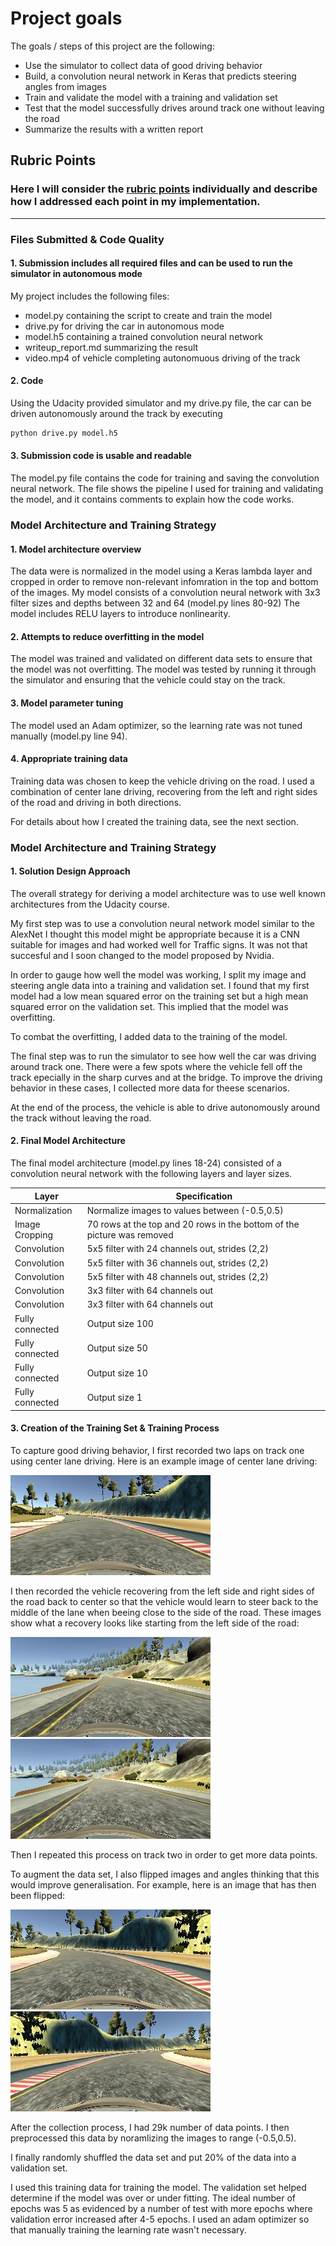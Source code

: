 
# Project goals

The goals / steps of this project are the following:
* Use the simulator to collect data of good driving behavior
* Build, a convolution neural network in Keras that predicts steering angles from images
* Train and validate the model with a training and validation set
* Test that the model successfully drives around track one without leaving the road
* Summarize the results with a written report


[//]: # (Image References)

[image1]: ./examples/center.jpg "Model Visualization"
[image3]: ./examples/leftmiddle1.jpg "Recovery Image"
[image4]: ./examples/leftmiddle2.jpg "Recovery Image"
[image6]: ./examples/normal.jpg "Normal Image"
[image7]: ./examples/flipped.jpg "Flipped Image"

## Rubric Points
### Here I will consider the [rubric points](https://review.udacity.com/#!/rubrics/432/view) individually and describe how I addressed each point in my implementation.  

---
### Files Submitted & Code Quality

#### 1. Submission includes all required files and can be used to run the simulator in autonomous mode

My project includes the following files:
* model.py containing the script to create and train the model
* drive.py for driving the car in autonomous mode
* model.h5 containing a trained convolution neural network 
* writeup_report.md summarizing the result
* video.mp4 of vehicle completing autonomuous driving of the track

#### 2. Code
Using the Udacity provided simulator and my drive.py file, the car can be driven autonomously around the track by executing 
```sh
python drive.py model.h5
```

#### 3. Submission code is usable and readable

The model.py file contains the code for training and saving the convolution neural network. The file shows the pipeline I used for training and validating the model, and it contains comments to explain how the code works.

### Model Architecture and Training Strategy

#### 1. Model architecture overview

The data were is normalized in the model using a Keras lambda layer and cropped in order to remove non-relevant infomration in the top and bottom of the images.
My model consists of a convolution neural network with 3x3 filter sizes and depths between 32 and 64 (model.py lines 80-92) 
The model includes RELU layers to introduce nonlinearity.

#### 2. Attempts to reduce overfitting in the model

The model was trained and validated on different data sets to ensure that the model was not overfitting. The model was tested by running it through the simulator and ensuring that the vehicle could stay on the track.

#### 3. Model parameter tuning

The model used an Adam optimizer, so the learning rate was not tuned manually (model.py line 94).

#### 4. Appropriate training data

Training data was chosen to keep the vehicle driving on the road. I used a combination of center lane driving, recovering from the left and right sides of the road and driving in both directions.

For details about how I created the training data, see the next section. 

### Model Architecture and Training Strategy

#### 1. Solution Design Approach

The overall strategy for deriving a model architecture was to use well known architectures from the Udacity course.

My first step was to use a convolution neural network model similar to the AlexNet I thought this model might be appropriate because it is a CNN suitable for images and had worked well for Traffic signs. It was not that succesful and I soon changed to the model proposed by Nvidia.

In order to gauge how well the model was working, I split my image and steering angle data into a training and validation set. I found that my first model had a low mean squared error on the training set but a high mean squared error on the validation set. This implied that the model was overfitting. 

To combat the overfitting, I added data to the training of the model.

The final step was to run the simulator to see how well the car was driving around track one. There were a few spots where the vehicle fell off the track epecially in the sharp curves and at the bridge. To improve the driving behavior in these cases, I collected more data for theese scenarios.

At the end of the process, the vehicle is able to drive autonomously around the track without leaving the road.

#### 2. Final Model Architecture

The final model architecture (model.py lines 18-24) consisted of a convolution neural network with the following layers and layer sizes.

|  **Layer**          |  **Specification**|
|---------------------|-------------------|
|   Normalization     |   Normalize images to values between (-0.5,0.5)                              |
|   Image Cropping    |   70 rows at the top and 20 rows in the bottom of the picture was removed    |
|   Convolution       |   5x5 filter with 24 channels out, strides (2,2)                             |
|   Convolution       |   5x5 filter with 36 channels out, strides (2,2)                             |
|   Convolution       |   5x5 filter with 48 channels out, strides (2,2)                             |
|   Convolution       |   3x3 filter with 64 channels out                                            |
|   Convolution       |   3x3 filter with 64 channels out                                            |
|   Fully connected   |   Output size 100                                                            |
|   Fully connected   |   Output size 50                                                             |
|   Fully connected   |   Output size 10                                                             |
|   Fully connected   |   Output size 1                                                              |

#### 3. Creation of the Training Set & Training Process

To capture good driving behavior, I first recorded two laps on track one using center lane driving. Here is an example image of center lane driving:

![alt text][image1]

I then recorded the vehicle recovering from the left side and right sides of the road back to center so that the vehicle would learn to steer back to the middle of the lane when beeing close to the side of the road. These images show what a recovery looks like starting from the left side of the road:

![alt text][image3]
![alt text][image4]

Then I repeated this process on track two in order to get more data points.

To augment the data set, I also flipped images and angles thinking that this would improve generalisation. For example, here is an image that has then been flipped:

![alt text][image6]
![alt text][image7]

After the collection process, I had 29k number of data points. I then preprocessed this data by noramlizing the images to range (-0.5,0.5).


I finally randomly shuffled the data set and put 20% of the data into a validation set. 

I used this training data for training the model. The validation set helped determine if the model was over or under fitting. The ideal number of epochs was 5 as evidenced by a number of test with more epochs where validation error increased after 4-5 epochs. I used an adam optimizer so that manually training the learning rate wasn't necessary.
